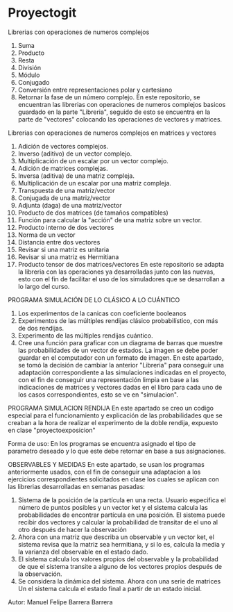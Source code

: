 # Proyectogit
Librerias con operaciones de numeros complejos
1. Suma
2. Producto
3. Resta
4. División
5. Módulo
6. Conjugado
7. Conversión entre representaciones polar y cartesiano
8. Retornar la fase de un número complejo.
En este repositorio, se encuentran las librerias con operaciones de numeros complejos basicos guardado en la parte "Libreria", seguido de esto
se encuentra en la parte de "vectores" colocando las operaciones de vectores y matrices.

Librerias con operaciones de numeros complejos en matrices y vectores
1. Adición de vectores complejos.
2. Inverso (aditivo) de un vector complejo.
3. Multiplicación de un escalar por un vector complejo.
4. Adición de matrices complejas.
5. Inversa (aditiva) de una matriz compleja.
6. Multiplicación de un escalar por una matriz compleja.
7. Transpuesta de una matriz/vector
8. Conjugada de una matriz/vector
9. Adjunta (daga) de una matriz/vector
10. Producto de dos matrices (de tamaños compatibles)
11. Función para calcular la "acción" de una matriz sobre un vector.
12. Producto interno de dos vectores
13. Norma de un vector
14. Distancia entre dos vectores
15. Revisar si una matriz es unitaria
16. Revisar si una matriz es Hermitiana
17. Producto tensor de dos matrices/vectores
En este repositorio se adapta la libreria con las operaciones ya desarrolladas junto con las nuevas, esto con el fin de facilitar el uso de los simuladores que se
desarrollan a lo largo del curso.

PROGRAMA SIMULACIÓN DE LO CLÁSICO A LO CUÁNTICO
1. Los experimentos de la canicas con coeficiente booleanos
2. Experimentos de las múltiples rendijas clásico probabilístico, con más de dos rendijas.
3. Experimento de las múltiples rendijas cuántico.
4. Cree una función para graficar con un diagrama de barras que muestre las probabilidades de un vector de estados. La imagen se debe poder guardar en el computador con un formato de imagen.
En este apartado, se tomó la decisión de cambiar la anterior "Libreria" para conseguir una adaptación correspondiente a las simulaciones indicadas en el proyecto,
con el fin de conseguir una representación limpia en base a las indicaciones de matrices y vectores dadas en el libro para cada uno de los casos correspondientes, esto se ve en "simulacion".

PROGRAMA SIMULACION RENDIJA
En este apartado se creo un codigo especial para el funcionamiento y explicación de las probabilidades que se creaban a la hora de realizar el experimento de la
doble rendija, expuesto en clase "proyectoexposicion"

Forma de uso:
En los programas se encuentra asignado el tipo de parametro deseado y lo que este debe retornar en base a sus asignaciones.

OBSERVABLES Y MEDIDAS
En este apartado, se usan los programas anteriormente usados, con el fin de conseguir una adaptacion a los ejercicios correspondientes solicitados en clase los 
cuales se aplican con las librerias desarrolladas en semanas pasadas:
1. Sistema de la posición de la partícula en una recta. Usuario especifica el número de puntos posibles y un vector ket y el sistema calcula las probabilidades de 
encontrar partícula en una posición. El sistema puede recibir dos vectores y calcular la probabilidad de transitar de el uno al otro después de hacer la observación
2. Ahora con una matriz que describa un observable y un vector ket, el sistema revisa que la matriz sea hermitiana, y si lo es, calcula la media y la varianza del 
observable en el estado dado.
3. El sistema calcula los valores propios del observable y la probabilidad de que el sistema transite a alguno de los vectores propios después de la observación.
4. Se considera la dinámica del sistema. Ahora con una serie de matrices Un el sistema calcula el estado final a partir de un estado inicial.

Autor: Manuel Felipe Barrera Barrera

